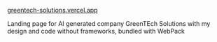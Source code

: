 [greentech-solutions.vercel.app](url)

Landing page for AI generated company GreenTEch Solutions with my design and code without frameworks, bundled with WebPack
